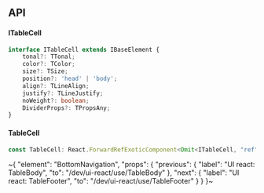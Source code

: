 

## API

#### ITableCell

```ts
interface ITableCell extends IBaseElement {
    tonal?: TTonal;
    color?: TColor;
    size?: TSize;
    position?: 'head' | 'body';
    align?: TLineAlign;
    justify?: TLineJustify;
    noWeight?: boolean;
    DividerProps?: TPropsAny;
}
```

#### TableCell

```ts
const TableCell: React.ForwardRefExoticComponent<Omit<ITableCell, "ref"> & React.RefAttributes<unknown>>;
```


~{
  "element": "BottomNavigation",
  "props": {
    "previous": {
      "label": "UI react: TableBody",
      "to": "/dev/ui-react/use/TableBody"
    },
    "next": {
      "label": "UI react: TableFooter",
      "to": "/dev/ui-react/use/TableFooter"
    }
  }
}~

